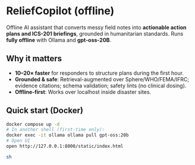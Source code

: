 # ReliefCopilot (offline)

Offline AI assistant that converts messy field notes into **actionable action plans and ICS-201 briefings**, grounded in humanitarian standards. Runs **fully offline** with Ollama and **gpt-oss-20B**.

## Why it matters
- **10–20× faster** for responders to structure plans during the first hour.
- **Grounded & safe**: Retrieval-augmented over Sphere/WHO/FEMA/IFRC; evidence citations; schema validation; safety lints (no clinical dosing).
- **Offline-first**: Works over localhost inside disaster sites.

## Quick start (Docker)
```bash
docker compose up -d
# In another shell (first-time only):
docker exec -it ollama ollama pull gpt-oss:20b
# Open UI
open http://127.0.0.1:8000/static/index.html

sh
